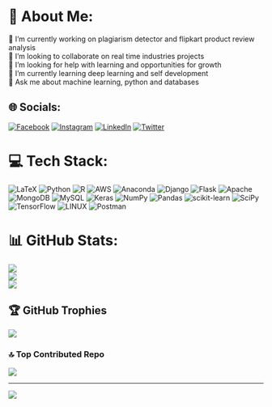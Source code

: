 
# 💫 About Me:
🔭 I’m currently working on plagiarism detector and flipkart product review analysis<br>👯 I’m looking to collaborate on real time industries projects<br>🤝 I’m looking for help with learning and opportunities for growth<br>🌱 I’m currently learning deep learning and self development<br>💬 Ask me about machine learning, python and databases


## 🌐 Socials:
[![Facebook](https://img.shields.io/badge/Facebook-%231877F2.svg?logo=Facebook&logoColor=white)](https://www.facebook.com/kunal.mittal.562?mibextid=ZbWKwL)
[![Instagram](https://img.shields.io/badge/Instagram-%23E4405F.svg?logo=Instagram&logoColor=white)](https://instagram.com/kunal7586?igshid=ZGUzMzM3NWJiOQ==) 
[![LinkedIn](https://img.shields.io/badge/LinkedIn-%230077B5.svg?logo=linkedin&logoColor=white)](https://www.linkedin.com/in/kunal-mittal-69b1629a/) 
[![Twitter](https://img.shields.io/badge/Twitter-%231DA1F2.svg?logo=Twitter&logoColor=white)](https://twitter.com/KunalMi66652323?t=QVb2cOx2XQkov-6buFGC-g&s=09) 

# 💻 Tech Stack:
![LaTeX](https://img.shields.io/badge/latex-%23008080.svg?style=plastic&logo=latex&logoColor=white) ![Python](https://img.shields.io/badge/python-3670A0?style=plastic&logo=python&logoColor=ffdd54) ![R](https://img.shields.io/badge/r-%23276DC3.svg?style=plastic&logo=r&logoColor=white) ![AWS](https://img.shields.io/badge/AWS-%23FF9900.svg?style=plastic&logo=amazon-aws&logoColor=white) ![Anaconda](https://img.shields.io/badge/Anaconda-%2344A833.svg?style=plastic&logo=anaconda&logoColor=white) ![Django](https://img.shields.io/badge/django-%23092E20.svg?style=plastic&logo=django&logoColor=white) ![Flask](https://img.shields.io/badge/flask-%23000.svg?style=plastic&logo=flask&logoColor=white) ![Apache](https://img.shields.io/badge/apache-%23D42029.svg?style=plastic&logo=apache&logoColor=white) ![MongoDB](https://img.shields.io/badge/MongoDB-%234ea94b.svg?style=plastic&logo=mongodb&logoColor=white) ![MySQL](https://img.shields.io/badge/mysql-%2300f.svg?style=plastic&logo=mysql&logoColor=white) ![Keras](https://img.shields.io/badge/Keras-%23D00000.svg?style=plastic&logo=Keras&logoColor=white) ![NumPy](https://img.shields.io/badge/numpy-%23013243.svg?style=plastic&logo=numpy&logoColor=white) ![Pandas](https://img.shields.io/badge/pandas-%23150458.svg?style=plastic&logo=pandas&logoColor=white) ![scikit-learn](https://img.shields.io/badge/scikit--learn-%23F7931E.svg?style=plastic&logo=scikit-learn&logoColor=white) ![SciPy](https://img.shields.io/badge/SciPy-%230C55A5.svg?style=plastic&logo=scipy&logoColor=%white) ![TensorFlow](https://img.shields.io/badge/TensorFlow-%23FF6F00.svg?style=plastic&logo=TensorFlow&logoColor=white) ![LINUX](https://img.shields.io/badge/Linux-FCC624?style=plastic&logo=linux&logoColor=black) ![Postman](https://img.shields.io/badge/Postman-FF6C37?style=plastic&logo=postman&logoColor=white)
# 📊 GitHub Stats:
![](https://github-readme-stats.vercel.app/api?username=kunalmittal1&theme=dark&hide_border=true&include_all_commits=true&count_private=false)<br/>
![](https://github-readme-streak-stats.herokuapp.com/?user=kunalmittal1&theme=dark&hide_border=true)<br/>
![](https://github-readme-stats.vercel.app/api/top-langs/?username=kunalmittal1&theme=dark&hide_border=true&include_all_commits=true&count_private=false&layout=compact)

## 🏆 GitHub Trophies
![](https://github-profile-trophy.vercel.app/?username=kunalmittal1&theme=onedark&no-frame=true&no-bg=true&margin-w=4)

### 🔝 Top Contributed Repo
![](https://github-contributor-stats.vercel.app/api?username=kunalmittal1&limit=5&theme=dark&combine_all_yearly_contributions=true)

---
[![](https://visitcount.itsvg.in/api?id=kunalmittal1&icon=0&color=0)](https://visitcount.itsvg.in)
